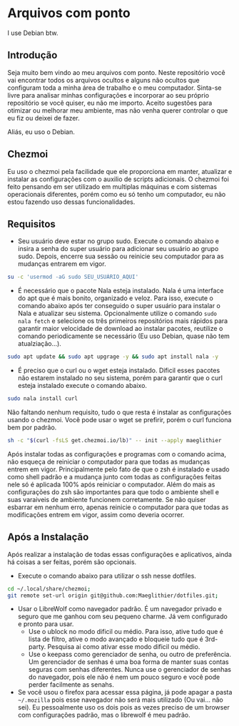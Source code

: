 # Arquivos com ponto

I use Debian btw.

## Introdução

Seja muito bem vindo ao meu arquivos com ponto. Neste repositório você vai encontrar todos os arquivos ocultos e alguns não ocultos que configuram toda a minha área de trabalho e o meu computador. Sinta-se livre para analisar minhas configurações e incorporar ao seu próprio repositório se você quiser, eu não me importo. Aceito sugestões para otimizar ou melhorar meu ambiente, mas não venha querer controlar o que eu fiz ou deixei de fazer.

Aliás, eu uso o Debian.

## Chezmoi

Eu uso o chezmoi pela facilidade que ele proporciona em manter, atualizar e instalar as configurações com o auxilio de scripts adicionais. O chezmoi foi feito pensando em ser utilizado em multiplas máquinas e com sistemas operacionais diferentes, porém como eu só tenho um computador, eu não estou fazendo uso dessas funcionalidades. 

## Requisitos

- Seu usuário deve estar no grupo sudo. Execute o comando abaixo e insira a senha do super usuário para adicionar seu usuário ao grupo sudo. Depois, encerre sua sessão ou reinicie seu computador para as mudanças entrarem em vigor.

``` bash
su -c 'usermod -aG sudo SEU_USUÁRIO_AQUI'
```

- É necessário que o pacote Nala esteja instalado. Nala é uma interface do apt que é mais bonito, organizado e veloz. Para isso, execute o comando abaixo após ter conseguido o super usuário para instalar o Nala e atualizar seu sistema. Opcionalmente utilize o comando `sudo nala fetch` e selecione os três primeiros repositórios mais rápidos para garantir maior velocidade de download ao instalar pacotes, reutilize o comando periodicamente se necessário (Eu uso Debian, quase não tem atualziação...).

``` bash
sudo apt update && sudo apt upgrage -y && sudo apt install nala -y
```

- É preciso que o curl ou o wget esteja instalado. Dificil esses pacotes não estarem instalado no seu sistema, porém para garantir que o curl esteja instalado execute o comando abaixo.

``` bash
sudo nala install curl
```

Não faltando nenhum requisito, tudo o que resta é instalar as configurações usando o chezmoi. Você pode usar o wget se prefirir, porém o curl funciona bem por padrão.

``` bash
sh -c "$(curl -fsLS get.chezmoi.io/lb)" -- init --apply maeglithier
```

Após instalar todas as configurações e programas com o comando acima, não esqueça de reiniciar o computador para que todas as mudanças entrem em vigor. Principalmente pelo fato de que o zsh é instalado e usado como shell padrão e a mudança junto com todas as configurações feitas nele só é aplicada 100% após reiniciar o computador. Além do mais as configurações do zsh são importantes para que todo o ambiente shell e suas varaiveis de ambiente funcionem corretamente. Se não quiser esbarrar em nenhum erro, apenas reinicie o computador para que todas as modificações entrem em vigor, assim como deveria ocorrer.

## Após a Instalação

Após realizar a instalação de todas essas configurações e aplicativos, ainda há coisas a ser feitas, porém são opcionais.

- Execute o comando abaixo para utilizar o ssh nesse dotfiles.

```bash
cd ~/.local/share/chezmoi;
git remote set-url origin git@github.com:Maeglithier/dotfiles.git;
```

- Usar o LibreWolf como navegador padrão. É um navegador privado e seguro que me ganhou com seu pequeno charme. Já vem configurado e pronto para usar.
    - Use o ublock no modo dificil ou médio. Para isso, ative tudo que é lista de filtro, ative o modo avançado e bloqueie tudo que é 3rd-party. Pesquisa ai como ativar esse modo dificil ou médio.
    - Use o keepass como gerenciador de senha, ou outro de preferência. Um gerenciador de senhas é uma boa forma de manter suas contas seguras com senhas diferentes. Nunca use o gerenciador de senhas do navegador, pois ele não é nem um pouco seguro e você pode perder facilmente as senahs.
- Se você usou o firefox para acessar essa página, já pode apagar a pasta `~/.mozilla` pois esse navegador não será mais utilizado (Ou vai... não sei). Eu pessoalmente uso os dois pois as vezes preciso de um browser com configurações padrão, mas o librewolf é meu padrão.